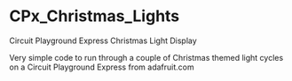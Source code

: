 # CPx_Christmas_Lights
Circuit Playground Express Christmas Light Display

Very simple code to run through a couple of Christmas themed light cycles on a Circuit Playground Express from adafruit.com
